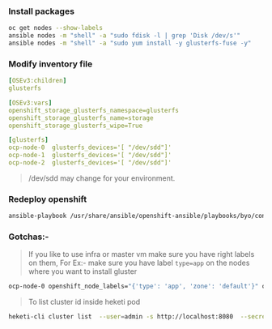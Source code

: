 
### Install packages 
```sh
oc get nodes --show-labels
ansible nodes -m "shell" -a "sudo fdisk -l | grep 'Disk /dev/s'"
ansible nodes -m "shell" -a "sudo yum install -y glusterfs-fuse -y"
```

### Modify inventory file
```yaml
[OSEv3:children]
glusterfs

[OSEv3:vars]
openshift_storage_glusterfs_namespace=glusterfs
openshift_storage_glusterfs_name=storage
openshift_storage_glusterfs_wipe=True

[glusterfs]
ocp-node-0  glusterfs_devices='[ "/dev/sdd"]'
ocp-node-1  glusterfs_devices='[ "/dev/sdd"]'
ocp-node-2  glusterfs_devices='[ "/dev/sdd"]'
```
>  /dev/sdd may change for your environment.

### Redeploy openshift
```sh
ansible-playbook /usr/share/ansible/openshift-ansible/playbooks/byo/config.yml
```

### Gotchas:-
> If you like to use infra or master vm make sure you have right labels on them, For Ex:-  make sure you have label `type=app` on the nodes where you want to install gluster
```sh
ocp-node-0 openshift_node_labels="{'type': 'app', 'zone': 'default'}" openshift_hostname=ocp-node-0
```      
> To list cluster id inside heketi pod
```sh
heketi-cli cluster list  --user=admin -s http://localhost:8080  --secret=$HEKETI_ADMIN_KEY
```
